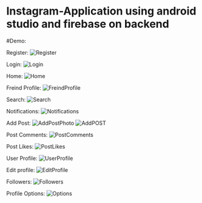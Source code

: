 # Instagram-Application using android studio and firebase on backend


#Demo:


Register:
![Register](https://user-images.githubusercontent.com/36990824/117093660-7c0f3c80-ad59-11eb-9b06-45e902b7f40a.png)

Login:
![Login](https://user-images.githubusercontent.com/36990824/117093709-a3fea000-ad59-11eb-809a-4a5d7022c9e8.png)

Home:
![Home](https://user-images.githubusercontent.com/36990824/117093731-b1b42580-ad59-11eb-9f23-e41c37d2e2c4.png)

Freind Profile:
![FreindProfile](https://user-images.githubusercontent.com/36990824/117093744-bed11480-ad59-11eb-86dd-0e54f3aa2700.png)

Search:
![Search](https://user-images.githubusercontent.com/36990824/117093767-ce505d80-ad59-11eb-84f1-0cbcadc789a9.png)

Notifications:
![Notifications](https://user-images.githubusercontent.com/36990824/117093773-d4463e80-ad59-11eb-89ae-4ccb07ce048b.png)

Add Post:
![AddPostPhoto](https://user-images.githubusercontent.com/36990824/117093804-e922d200-ad59-11eb-9350-d3b8a5a8c1f3.png)
![AddPOST](https://user-images.githubusercontent.com/36990824/117093807-ea53ff00-ad59-11eb-838d-7ab917357c04.png)

Post Comments:
![PostComments](https://user-images.githubusercontent.com/36990824/117093835-0657a080-ad5a-11eb-9389-e3c4e2ece654.png)

Post Likes:
![PostLikes](https://user-images.githubusercontent.com/36990824/117093927-3f901080-ad5a-11eb-80b3-bae6c6d451fe.png)

User Profile:
![UserProfile](https://user-images.githubusercontent.com/36990824/117093851-0d7eae80-ad5a-11eb-9820-b80150b31a49.png)

Edit profile:
![EditProfile](https://user-images.githubusercontent.com/36990824/117093881-1ff8e800-ad5a-11eb-8c4e-3b0ffbe21f82.png)

Followers:
![Followers](https://user-images.githubusercontent.com/36990824/117093900-2dae6d80-ad5a-11eb-8629-757affe56c50.png)

Profile Options:
![Options](https://user-images.githubusercontent.com/36990824/117093949-50408680-ad5a-11eb-92c2-7865b81ed05d.png)


